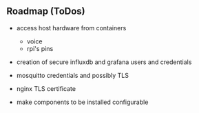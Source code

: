 ## Roadmap (ToDos)
- access host hardware from containers
  * voice
  * rpi's pins

- creation of secure influxdb and grafana users and credentials
- mosquitto credentials and possibly TLS
- nginx TLS certificate
- make components to be installed configurable
